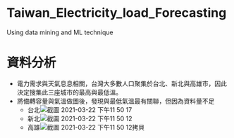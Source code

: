 # Taiwan_Electricity_load_Forecasting
Using data mining and ML technique

# 資料分析
- 電力需求與天氣息息相關，台灣大多數人口聚集於台北、新北與高雄市，因此決定搜集此三座城市的最高與最低溫。
- 將備轉容量與氣溫做圖後，發現與最低氣溫最有關聯，但因為資料量不足
  - 台北![截圖 2021-03-22 下午11 50 17](https://user-images.githubusercontent.com/48174852/112018956-f8630d00-8b69-11eb-9970-52bc9c5d1807.png)
  - 新北![截圖 2021-03-22 下午11 50 12](https://user-images.githubusercontent.com/48174852/112018643-ba65e900-8b69-11eb-8f90-7b6b4581d204.png)
  - 高雄![截圖 2021-03-22 下午11 50 12拷貝](https://user-images.githubusercontent.com/48174852/112019052-0b75dd00-8b6a-11eb-8632-46cbe66a3ca1.png)
